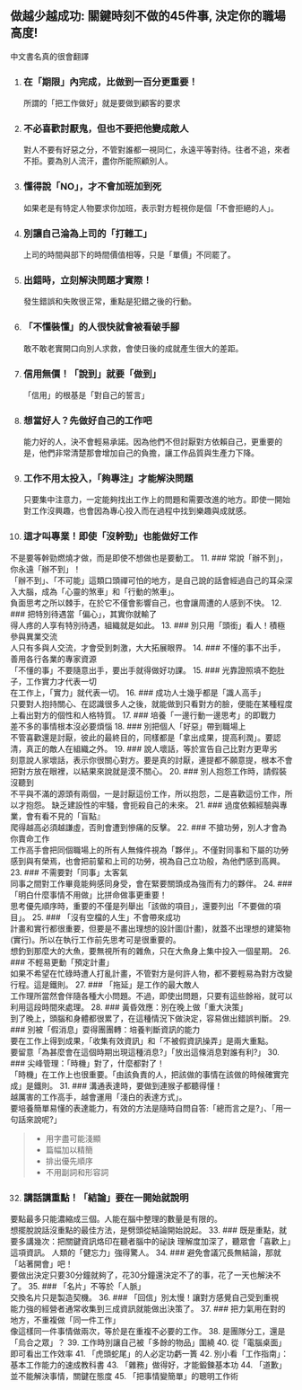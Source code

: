 ## 做越少越成功: 關鍵時刻不做的45件事, 決定你的職場高度!
中文書名真的很會翻譯

1. ### 在「期限」內完成，比做到一百分更重要！  
    所謂的「把工作做好」就是要做到顧客的要求
2. ### 不必喜歡討厭鬼，但也不要把他變成敵人  
    對人不要有好惡之分，不管對誰都一視同仁，永遠平等對待。往者不追，來者不拒。要為別人流汗，盡你所能照顧別人。
3. ### 懂得說「NO」，才不會加班加到死  
    如果老是有特定人物要求你加班，表示對方輕視你是個「不會拒絕的人」。
4. ###  別讓自己淪為上司的「打雜工」  
    上司的時間與部下的時間價值相等，只是「單價」不同罷了。
5. ### 出錯時，立刻解決問題才實際！  
    發生錯誤和失敗很正常，重點是犯錯之後的行動。
6. ### 「不懂裝懂」的人很快就會被看破手腳  
   敢不敢老實開口向別人求救，會使日後的成就產生很大的差距。
7. ### 信用無價！「說到」就要「做到」
   「信用」的根基是「對自己的誓言」
8. ### 想當好人？先做好自己的工作吧  
   能力好的人，決不會輕易承諾。因為他們不但討厭對方依賴自己，更重要的是，他們非常清楚那會增加自己的負擔，讓工作品質與生產力下降。
9. ### 工作不用太投入，「夠專注」才能解決問題  
   只要集中注意力，一定能夠找出工作上的問題和需要改進的地方。即使一開始對工作沒興趣，也會因為專心投入而在過程中找到樂趣與成就感。
10. ### 這才叫專業！即使「沒幹勁」也能做好工作  
   不是要等幹勁燃燒才做，而是即使不想做也是要動工。
11. ### 常說「辦不到」，你永遠「辦不到」！  
   「辦不到」、「不可能」這類口頭禪可怕的地方，是自己說的話會經過自己的耳朵深入大腦，成為「心靈的煞車」和「行動的煞車」。  
   負面思考之所以棘手，在於它不僅會影響自己，也會讓周遭的人感到不快。
12. ### 把特別待遇當「偏心」，其實你就輸了  
   得人疼的人享有特別待遇，組織就是如此。
13. ### 別只用「頭銜」看人！積極參與異業交流  
   人只有多與人交流，才會受到刺激，大大拓展眼界。
14. ### 不懂的事不出手，善用各行各業的專家資源  
   「不懂的事」不要隨意出手，要出手就得做好功課。
15. ### 光靠證照填不飽肚子，工作實力才代表一切  
   在工作上，「實力」就代表一切。
16. ### 成功人士幾乎都是「識人高手」  
   只要對人抱持關心、在認識很多人之後，就能做到只看對方的臉，便能在某種程度上看出對方的個性和人格特質。
17. ### 培養「一邊行動一邊思考」的即戰力  
   差不多的事情根本沒必要煩惱
18. ### 別把個人「好惡」帶到職場上  
   不管喜歡還是討厭，彼此的最終目的，同樣都是「拿出成果，提高利潤」。要認清，真正的敵人在組織之外。
19. ### 說人壞話，等於宣告自己比對方更卑劣  
   刻意說人家壞話，表示你很關心對方。要是真的討厭，連提都不願意提，根本不會把對方放在眼裡，以結果來說就是漠不關心。
20. ### 別人抱怨工作時，請假裝沒聽到  
   不平與不滿的源頭有兩個，一是討厭這份工作，所以抱怨，二是喜歡這份工作，所以才抱怨。
   缺乏建設性的牢騷，會扼殺自己的未來。
21. ### 過度依賴經驗與專業，會有看不見的「盲點』  
   爬得越高必須越謙虛，否則會遭到慘痛的反擊。
22. ### 不搶功勞，別人才會為你賣命工作  
   工作高手會把同個職場上的所有人無條件視為「夥伴」。不僅對同事和下屬的功勞感到與有榮焉，也會把前輩和上司的功勞，視為自己立功般，為他們感到高興。
23. ### 不需要對「同事」太客氣  
   同事之間對工作畢竟能夠感同身受，會在緊要關頭成為強而有力的夥伴。
24. ### 「明白什麼事情不用做」比拼命做事更重要！  
   思考優先順序時，重要的不僅是列舉出「該做的項目」，還要列出「不要做的項目」。
25. ### 「沒有空檔的人生」不會帶來成功  
   計畫和實行都很重要，但要是不畫出理想的設計圖(計畫)，就蓋不出理想的建築物(實行)。所以在執行工作前先思考可是很重要的。  
   想釣到那麼大的大魚，要無視所有的雜魚，只在大魚身上集中投入一個星期。
26. ### 不輕易更動「預定計畫」  
   如果不希望在忙碌時遭人打亂計畫，不管對方是何許人物，都不要輕易為對方改變行程。這是鐵則。
27. ### 「拖延」是工作的最大敵人  
   工作理所當然會伴隨各種大小問題。不過，即使出問題，只要有這些餘裕，就可以利用這段時間來處理。
28. ### 黃昏效應：別在晚上做「重大決策」  
   到了晚上，頭腦和身體都很累了，在這種情況下做決定，容易做出錯誤判斷。
29. ### 別被「假消息」耍得團團轉：培養判斷資訊的能力  
   要在工作上得到成果，「收集有效資訊」和「不被假資訊操弄」是兩大重點。  
   要留意「為甚麼會在這個時期出現這種消息?」「放出這條消息對誰有利?」
30. ### 尖峰管理：「時機」對了，什麼都對了！  
   「時機」在工作上也很重要。「由該負責的人，把該做的事情在該做的時候確實完成」是鐵則。
31. ### 溝通表達時，要做到連猴子都聽得懂！  
   越厲害的工作高手，越會運用「淺白的表達方式」。  
   要培養簡單易懂的表達能力，有效的方法是隨時自問自答:「總而言之是?」、「用一句話來說呢?」  
   >- 用字盡可能淺顯
   >- 篇幅加以精簡
   >- 排出優先順序
   >- 不用副詞和形容詞
32. ### 講話講重點！「結論」要在一開始就說明  
   要點最多只能濃縮成三個。人能在腦中整理的數量是有限的。  
   想擺脫說話沒重點的最佳方法，是劈頭從結論開始說起。
33. ### 既是重點，就要多講幾次：把關鍵資訊烙印在聽者腦中的祕訣
   理解度加深了，聽眾會「喜歡上」這項資訊。
   人類的「健忘力」強得驚人。
34. ### 避免會議冗長無結論，那就「站著開會」吧！  
   要做出決定只要30分鐘就夠了，花30分鐘還決定不了的事，花了一天也解決不了。
35. ### 「名片」不等於「人脈」  
   交換名片只是製造契機。
36. ### 「回信」別太慢！讓對方感覺自己受到重視  
   能力強的經營者通常收集到三成資訊就能做出決策了。
37. ### 把力氣用在對的地方，不重複做「同一件工作」  
   像這樣同一件事情做兩次，等於是在重複不必要的工作。
38. 是團隊分工，還是「烏合之眾」？
39. 工作時別讓自己被「多餘的物品」圍繞
40. 從「電腦桌面」即可看出工作效率
41. 「虎頭蛇尾」的人必定功虧一簣
42. 別小看「工作指南」：基本工作能力的速成教科書
43. 「雜務」做得好，才能鍛鍊基本功
44. 「道歉」並不能解決事情，關鍵在態度
45. 「把事情變簡單」的聰明工作術